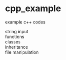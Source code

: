 # cpp_example
example c++ codes

string input <br/>
functions  <br/>
classes  <br/>
inheritance  <br/>
file manipulation  <br/>
